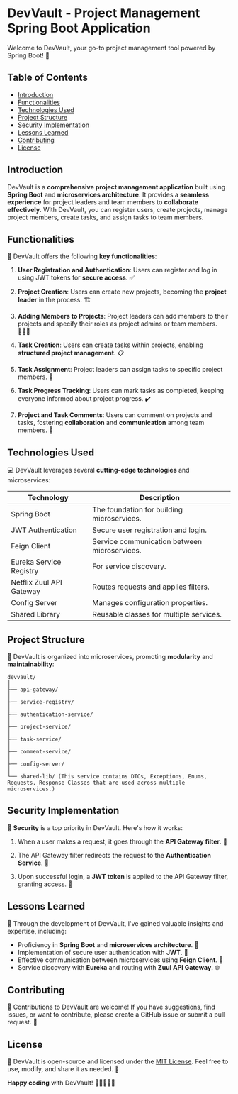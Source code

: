 # DevVault - Project Management Spring Boot Application

Welcome to DevVault, your go-to project management tool powered by Spring Boot! 🚀

## Table of Contents
- [Introduction](#introduction)
- [Functionalities](#functionalities)
- [Technologies Used](#technologies-used)
- [Project Structure](#project-structure)
- [Security Implementation](#security-implementation)
- [Lessons Learned](#lessons-learned)
- [Contributing](#contributing)
- [License](#license)

## Introduction

DevVault is a **comprehensive project management application** built using **Spring Boot** and **microservices architecture**. It provides a **seamless experience** for project leaders and team members to **collaborate effectively**. With DevVault, you can register users, create projects, manage project members, create tasks, and assign tasks to team members.

## Functionalities

🚀 DevVault offers the following **key functionalities**:

1. **User Registration and Authentication**: Users can register and log in using JWT tokens for **secure access**. ✅

2. **Project Creation**: Users can create new projects, becoming the **project leader** in the process. 🏗️

3. **Adding Members to Projects**: Project leaders can add members to their projects and specify their roles as project admins or team members. 🧑‍🤝‍🧑

4. **Task Creation**: Users can create tasks within projects, enabling **structured project management**. 📋

5. **Task Assignment**: Project leaders can assign tasks to specific project members. 📌

6. **Task Progress Tracking**: Users can mark tasks as completed, keeping everyone informed about project progress. ✔️

7. **Project and Task Comments**: Users can comment on projects and tasks, fostering **collaboration** and **communication** among team members. 💬

## Technologies Used

💻 DevVault leverages several **cutting-edge technologies** and microservices:

| Technology             | Description                              |
|------------------------|------------------------------------------|
| Spring Boot            | The foundation for building microservices.| 🌱
| JWT Authentication     | Secure user registration and login.      | 🔒
| Feign Client           | Service communication between microservices.| 📡
| Eureka Service Registry| For service discovery.                   | 🕵️
| Netflix Zuul API Gateway| Routes requests and applies filters.   | 🌐
| Config Server          | Manages configuration properties.         | ⚙️
| Shared Library         | Reusable classes for multiple services.   | 📚

## Project Structure

🏢 DevVault is organized into microservices, promoting **modularity** and **maintainability**:

```text
devvault/
│
├── api-gateway/
│
├── service-registry/
│
├── authentication-service/
│
├── project-service/
│
├── task-service/
│
├── comment-service/
│
├── config-server/
│
└── shared-lib/ (This service contains DTOs, Exceptions, Enums, Requests, Response Classes that are used across multiple microservices.)
```

## Security Implementation

🔐 **Security** is a top priority in DevVault. Here's how it works:

1. When a user makes a request, it goes through the **API Gateway filter**. 🚧

2. The API Gateway filter redirects the request to the **Authentication Service**. 🔄

3. Upon successful login, a **JWT token** is applied to the API Gateway filter, granting access. 🌟

## Lessons Learned

🧠 Through the development of DevVault, I've gained valuable insights and expertise, including:

- Proficiency in **Spring Boot** and **microservices architecture**. 💪
- Implementation of secure user authentication with **JWT**. 🔐
- Effective communication between microservices using **Feign Client**. 📡
- Service discovery with **Eureka** and routing with **Zuul API Gateway**. 🌐

## Contributing

🤝 Contributions to DevVault are welcome! If you have suggestions, find issues, or want to contribute, please create a GitHub issue or submit a pull request. 🙌

## License

📜 DevVault is open-source and licensed under the [MIT License](LICENSE). Feel free to use, modify, and share it as needed. 📣

**Happy coding** with DevVault! 🌟👩‍💻👨‍💻
